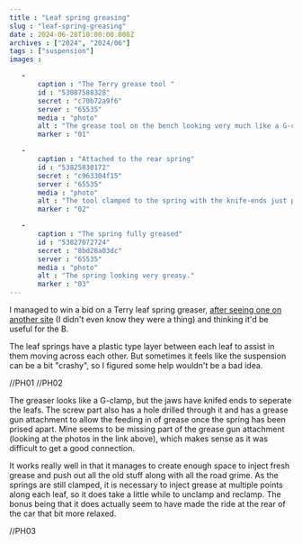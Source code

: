 ```yaml
---
title : "Leaf spring greasing"
slug : "leaf-spring-greasing"
date : 2024-06-28T10:00:00.000Z
archives : ["2024", "2024/06"]
tags : ["suspension"]
images :

   -
       caption : "The Terry grease tool "
       id : "53087588328"
       secret : "c70b72a9f6"
       server : "65535"
       media : "photo"
       alt : "The grease tool on the bench looking very much like a G-clamp"
       marker : "01"

   -
       caption : "Attached to the rear spring"
       id : "53825830172"
       secret : "c963304f15"
       server : "65535"
       media : "photo"
       alt : "The tool clamped to the spring with the knife-ends just pushing between the leafs and new grease starting to emerge"
       marker : "02"

   -
       caption : "The spring fully greased"
       id : "53827072724"
       secret : "8bd28a03dc"
       server : "65535"
       media : "photo"
       alt : "The spring looking very greasy."
       marker : "03"
---
```


I managed to win a bid on a Terry leaf spring greaser, [after seeing one on another site](https://mgb.tips/2020/01/15/leaf-spring-greaser/) (I didn't even know they were a thing) and thinking it'd be useful for the B.

The leaf springs have a plastic type layer between each leaf to assist in them moving across each other. But sometimes it feels like the suspension can be a bit "crashy", so I figured some help wouldn't be a bad idea.

<div class="photoinsert">
 //PH01 //PH02
</div>

The greaser looks like a G-clamp, but the jaws have knifed ends to seperate the leafs. The screw part also has a hole drilled through it and has a grease gun attachment to allow the feeding in of grease once the spring has been prised apart. Mine seems to be missing part of the grease gun attachment (looking at the photos in the link above), which makes sense as it was difficult to get a good connection.

It works really well in that it manages to create enough space to inject fresh grease and push out all the old stuff along with all the road grime. As the springs are still clamped, it is necessary to inject grease at multiple points along each leaf, so it does take a little while to unclamp and reclamp. The bonus being that it does actually seem to have made the ride at the rear of the car that bit more relaxed. 

<div class="photoinsert">
 //PH03
</div>